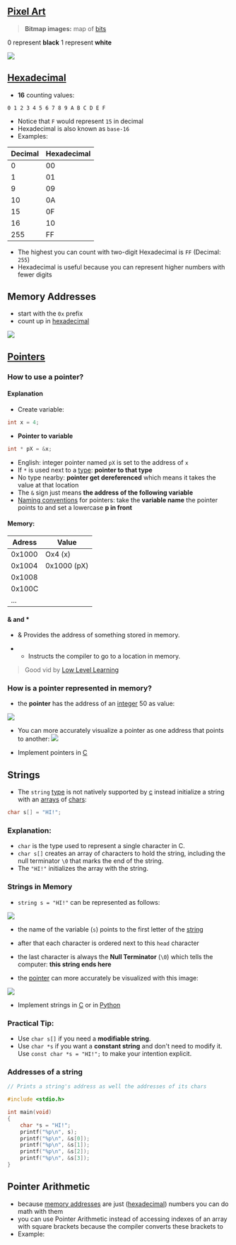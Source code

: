 ## [Pixel Art](pixel-art.md)

> **Bitmap images:** map of [bits](binary.md) 

 0 represent **black**
 1 represent **white**

![](pixel_art.png)


## [Hexadecimal](hexadecimal.md)

- **16** counting values:
```
0 1 2 3 4 5 6 7 8 9 A B C D E F
```

- Notice that `F` would represent `15` in decimal
- Hexadecimal is also known as `base-16`
- Examples:

| Decimal | Hexadecimal |
| ------- | ----------- |
| 0       | 00          |
| 1       | 01          |
| 9       | 09          |
| 10      | 0A          |
| 15      | 0F          |
| 16      | 10          |
| 255     | FF          |

- The highest you can count with two-digit Hexadecimal is `FF` (Decimal: `255`)
- Hexadecimal is useful because you can represent higher numbers with fewer digits

## Memory Addresses

- start with the `0x` prefix
- count up in [hexadecimal](hexadecimal.md)

![](memory-addresses.png)

## [Pointers](computer-science/docs/c/pointers.md)

### How to use a pointer?

#### Explanation

- Create variable:
```c
int x = 4;
```


- **Pointer to variable**
```c
int * pX = &x;
```

- English: integer pointer named `pX` is set to the address of `x`
- If `*` is used next to a [type](computer-science/docs/c/types.md): **pointer to that type** 
- No type nearby: **pointer get dereferenced** which means it takes the value at that location
- The `&` sign just means **the address of the following variable**
- [Naming conventions](computer-science/docs/c/style.md) for pointers: take the **variable name** the pointer points to and set a lowercase **p in front**

#### Memory:

| Adress | Value       |
| ------ | ----------- |
| 0x1000 | Ox4 (x)     |
| 0x1004 | 0x1000 (pX) |
| 0x1008 |             |
| 0x100C |             |
| ...    |             |

#### & and *

- & Provides the address of something stored in memory.

- * Instructs the compiler to go to a location in memory.



> Good vid by [Low Level Learning](https://www.youtube.com/watch?v=2ybLD6_2gKM&t=438s)

### How is a pointer represented in memory?

- the **pointer** has the address of an [integer](computer-science/docs/c/types.md) 50 as value:

![](pointer-in-memory-1.png)

- You can more accurately visualize a pointer as one address that points to another:
![](pointer-in-memory-2.png)

- Implement pointers in [C](computer-science/docs/c/pointers.md)
## Strings

- The `string` [type](computer-science/docs/c/types.md) is not natively supported by [c](contents-c.md) instead initialize a string with an [arrays](lecture-2-arrays.md) of [chars](computer-science/docs/c/types.md):

```c
char s[] = "HI!"; 
```

### Explanation:

- `char` is the type used to represent a single character in C.
- `char s[]` creates an array of characters to hold the string, including the null terminator `\0` that marks the end of the string.
- The `"HI!"` initializes the array with the string.


### Strings in Memory

- `string s = "HI!"` can be represented as follows:

![](strings-in-memory-1.png)

- the name of the variable (`s`) points to the first letter of the [string](computer-science/docs/python/types.md)
- after that each character is ordered next to this `head` character
- the last character is always the **Null Terminator** (`\0`) which tells the computer: **this string ends here** 


- the [pointer](computer-science/docs/basics/memory/pointers.md) can more accurately be visualized with this image:

![](pointer-in-memory-2.png)



- Implement strings in [C](computer-science/docs/c/strings.md) or in [Python](computer-science/docs/python/variables.md) 

### Practical Tip:

- Use `char s[]` if you need a **modifiable string**.
- Use `char *s` if you want a **constant string** and don't need to modify it. Use `const char *s = "HI!";` to make your intention explicit.

### Addresses of a string

```c
// Prints a string's address as well the addresses of its chars

#include <stdio.h>

int main(void)
{
	char *s = "HI!";
    printf("%p\n", s);
    printf("%p\n", &s[0]);
    printf("%p\n", &s[1]);
    printf("%p\n", &s[2]);
    printf("%p\n", &s[3]);
}

```


## Pointer Arithmetic

- because [memory addresses](addresses.md) are just ([hexadecimal](hexadecimal.md)) numbers you can do math with them
- you can use Pointer Arithmetic instead of accessing indexes of an array with square brackets because the compiler converts these brackets to 
- Example: